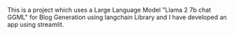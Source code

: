 This is a project which uses a Large Language Model "Llama 2 7b chat GGML" for Blog Generation using langchain Library and I have developed an app using streamlit.
